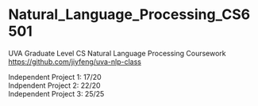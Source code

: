 # Natural_Language_Processing_CS6501

UVA Graduate Level CS Natural Language Processing Coursework https://github.com/jiyfeng/uva-nlp-class

Independent Project 1: 17/20 
<br />
Indpendent Project 2: 22/20
<br />
Independent Project 3: 25/25

